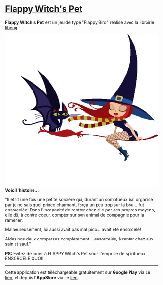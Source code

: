 # [Flappy Witch's Pet](https://github.com/STUDIO-Artaban/FlappyWitchSPet)
**Flappy Witch's Pet** est un jeu de type "Flappy Bird" réalisé avec la librairie [libeng](https://github.com/STUDIO-Artaban/libeng).

![FlappyWitchSPet screenshot](https://github.com/STUDIO-Artaban/FlappyWitchSPet/blob/master/assets/witch-0.png)
**Voici l'histoire...**

"Il était une fois une petite sorcière qui, durant un somptueux bal organisé par je ne sais quel prince charmant, força un peu trop sur la bou... fut ensorcelée! Dans l'incapacité de rentrer chez elle par ces propres moyens, elle dû, à contre coeur, compter sur son animal de compagnie pour la ramener.

Malheureusement, lui aussi avait pas mal pico... avait été ensorcelé!

Aidez nos deux comparses complètement... ensorcelés, à renter chez eux sain et sauf."

**PS:** Evitez de jouer à FLAPPY Witch's Pet sous l'emprise de spiritueux... ENSORCELE QUOI!

____________________________________________________________________________________________
Cette application est téléchargeable gratuitement sur **Google Play** via ce [lien](https://play.google.com/store/apps/details?id=com.studio.artaban.witchspet), et depuis l'**AppStore** via ce [lien](https://itunes.apple.com/fr/app/flappy-witchs-pet/id912119217?mt=8).
